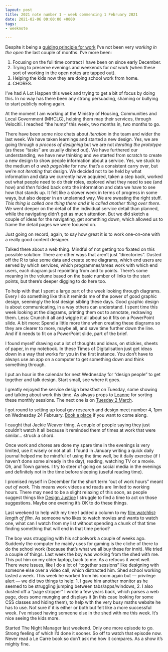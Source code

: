 ```yaml
---
layout: post
title: 2021 note number 1 — week commencing 1 February 2021
date: 2021-02-06 00:00:00 +0000
tags:
- weeknote

---
```

Despite it being a [guiding principle for work](https://www.ermlikeyeah.com/principles) I’ve not been very _working in the open_ the last couple of months. I’ve more been:

1. Focusing on the full time contract I have been on since early December.
2. Trying to preserve evenings and weekends for _not work_ (when these sort of working in the open notes are tapped out).
3. Helping the kids now they are doing school work from home.
4. CHORES.

I’ve had A Lot Happen this week and trying to get a bit of focus by doing this. In no way has there been any strong persuading, shaming or bullying to start publicly noting again.

At the moment I am working at the Ministry of Housing, Communities and Local Government (MHCLG), helping them map their services, through Velocitii. I reached “the hump” this week, two months in, two months to go.

There have been some nice chats about _iteration_ in the team and wider the last week. We have taken learnings and started a new design. Yes, we are going through _a process of designing_ but we are not _iterating the prototype_ (as these “tasks” are usually dished out). We have furthered our understanding, we have new thinking and we started from scratch to create a new design to show people information about a service. Yes, we stuck to the medium of _a web page/site_ for now, that’s a consistent carry over, but we’re not _iterating_ that design. We decided not to be held by what information and data we currently have acquired, taken a step back, worked out what people need to do their roles, explored what they need to see (and how) and _then_ folded back onto the information and data we have to see how that stands up. It felt like a slower week in terms of progress in some ways, but also deeper in an unplanned way. We are sweating the right stuff. _This thing is called one thing there and it is called another thing over there_. We went deeper on the detail of the individual service detail than planned, while the navigating didn’t get as much attention. But we did sketch a couple of ideas for the navigating, get something down, which allowed us to frame the detail pages we were focused on.

Just going on record, again, to say how great it is to work one-on-one with a really good content designer.

Talked there about a web thing. Mindful of not getting too fixated on this possible solution: There are other ways that aren’t just “directories”. Dusted off the R to take some data and create some diagrams, which end users are served by which services, which programmes/areas work with which end users, each diagram just repointing from and to points. There’s some meaning in the volume based on the basic number of links to the start points, but there’s deeper digging to do here too.

To help with that I spent a large part of the week looking through diagrams. Every I do something like this it reminds me of the power of good graphic design, seemingly the lost design sibling these days. Good graphic design is about communicating, in a way others can understand. I spent time this week looking at the diagrams, printing them out to annotate, redrawing them. Less: Crunch it all and wiggle it all about so it fits on a PowerPoint slide. A bit more: Spend a little more time when creating these diagrams so they are clearer to more, maybe all, and save time further down the line. And if it needs to fit on a PowerPoint slide, part of the brief.

I found myself drawing out a lot of thoughts and ideas, on stickies, sheets of paper, in my notebook. In these Times of Digitalisation just get ideas down in a way that works for you in the first instance. You don’t have to always use an app on a computer to get something down and think something through.

I put an hour in the calendar for next Wednesday for “design people” to get together and talk design. Start small, see where it goes.

I greatly enjoyed the service design breakfast on Tuesday, some showing and talking about work this time. As always props to [Leanne](https://twitter.com/leannecoker?s=21) for sorting these monthly sessions. The next one is on [Tuesday 2 March](https://www.eventbrite.co.uk/e/service-design-mornings-tickets-105393063490).

I got round to setting up local gov research and design meet number 4, 1pm on Wednesday 24 February. [Book a place](https://www.eventbrite.co.uk/e/local-gov-research-and-design-meet-up-number-4-tickets-140130131997) if you want to come along.

I caught that Jackie Weaver thing. A couple of people saying they just couldn’t watch it all because it reminded them of times at work that were similar... struck a chord.

Once work and chores are done my spare time in the evenings is very limited, use it wisely or not at all. I found in January writing a quick daily journal helped me be mindful of using the time well, be it daily exercise (if I haven’t done some already in the day), reading, watching TV or a movie. Oh, and Town games. I try to steer of going on social media in the evenings and definitely not in the time before sleeping (useful reading time).

I promised myself in December for the short term “out of work hours” meant _out of work_. This means work videos and reads are limited to working hours. There may need to be a slight relaxing of this soon, as people suggest things like [Design Justice](https://mitpress.mit.edu/books/design-justice) I struggle to find a time to act on those suggestions. Maybe one evening it’s OK to do these things.

Last weekend to help with my time I added a column to my [film watchlist](https://www.notion.so/6b5433752b30487b982d3e7897b0ea7e): _length of film_. As someone who likes to watch movies and wants to watch one, what can I watch from my list without spending a chunk of that time finding something that will end in that time period?

The boy was struggling with his schoolwork a couple of weeks ago. Suddenly the computer he mainly uses for gaming is the cliche of there to do the school work (because that’s what we all buy these for innit). We tried a couple of things. Last week the boy was working from the shed with me. This put him on my older laptop, back to me. As a refocus it went well. There were issues, like I do a lot of “together sessions” like designing with someone else over a video call, which distracted him. Shed school working lasted a week. This week he worked from his room again but — privilege alert — we did two things to help: 1. I gave him another monitor as he seemed to be struggling jumping between tabs/apps/windows, 2. I also dusted off a “page stripper” I wrote a few years back, which parses a web page, does some munging and displays it (in this case looking for some CSS classes and hiding them), to help with the very busy maths website he has to use. Not sure if it is either or both but felt like a more successful week. I’ve missed having someone else in the shed with me this week. It’s nice seeing the kids more.

Started The Night Manager last weekend. Only one more episode to go. Strong feeling of which I’d done it sooner. So off to watch that episode now. Never read a Le Carre book so don’t ask me how it compares. As a show it’s mighty fine.